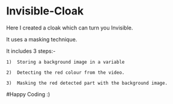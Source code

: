 # Invisible-Cloak

Here I created a cloak which can turn you Invisible.

It uses a masking technique.

It includes 3 steps:- 

    1)  Storing a background image in a variable
    
    2)  Detecting the red colour from the video.
    
    3)  Masking the red detected part with the background image.
    
#Happy Coding :)
